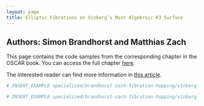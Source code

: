 ```yaml
---
layout: page
title: Elliptic Fibrations on Vinberg’s Most Algebraic K3 Surface
---
```


## Authors: Simon Brandhorst and Matthias Zach

This page contains the code samples from the corresponding chapter in the OSCAR book. You can access the full chapter [here](https://link.springer.com/chapter/10.1007/978-3-031-62127-7_9).

The interested reader can find more information in [this article](https://arxiv.org/abs/2311.11766).

```julia
# INSERT_EXAMPLE specialized/brandhorst-zach-fibration-hopping/vinberg_1.jlcon
```

```julia
# INSERT_EXAMPLE specialized/brandhorst-zach-fibration-hopping/vinberg_2.jlcon
```

